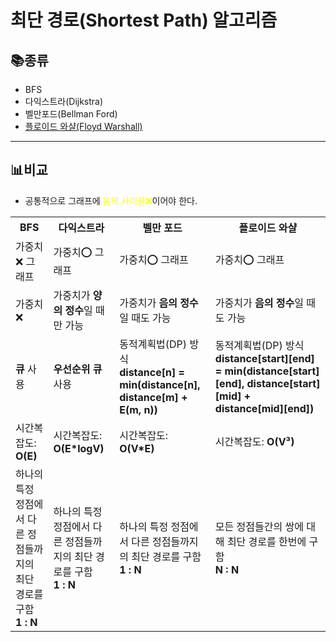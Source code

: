 # 최단 경로(Shortest Path) 알고리즘

## 📚종류
- BFS
- 다익스트라(Dijkstra)
- 벨만포드(Bellman Ford)
- [플로이드 와샬(Floyd Warshall)](https://github.com/seonpilKim/Algorithm/tree/master/Shortest%20Path/Floyd%20Warshall)
___
## 📊비교
- 공통적으로 그래프에 <span style="color:yellow">음의 사이클❌</span>이어야 한다.

<table>
<tr>
<th>BFS</th>
<th>다익스트라</th>
<th>벨만 포드</th>
<th>플로이드 와샬</th>
</tr>
<tr>
<td>가중치❌ 그래프</td>
<td>가중치⭕ 그래프</td>
<td>가중치⭕ 그래프</td>
<td>가중치⭕ 그래프</td>
</tr>
<tr>
<td>가중치❌</td>
<td>가중치가 <b>양의 정수</b>일 때만 가능</td>
<td>가중치가 <b>음의 정수</b>일 때도 가능</td>
<td>가중치가 <b>음의 정수</b>일 때도 가능</td>
</tr>
<tr>
<td><b>큐</b> 사용</td>
<td><b>우선순위 큐</b> 사용</td>
<td>동적계획법(DP) 방식<br><b>distance[n] = min(distance[n], distance[m] + E(m, n))</b></td>
<td>동적계획법(DP) 방식<br><b>distance[start][end] = min(distance[start][end], distance[start][mid] + distance[mid][end])</b></td>
</tr>
<tr>
<td>시간복잡도: <b>O(E)</b></td>
<td>시간복잡도: <b>O(E*logV)</b></td>
<td>시간복잡도: <b>O(V*E)</b></td>
<td>시간복잡도: <b>O(V³)</b></td>
</tr>
<tr>
<td>하나의 특정 정점에서 다른 정점들까지의 최단 경로를 구함<br><b>1 : N</b></td>
<td>하나의 특정 정점에서 다른 정점들까지의 최단 경로를 구함<br><b>1 : N</b></td>
<td>하나의 특정 정점에서 다른 정점들까지의 최단 경로를 구함<br><b>1 : N</b></td>
<td>모든 정점들간의 쌍에 대해 최단 경로를 한번에 구함<br><b>N : N</b></td>
</tr>
</table>